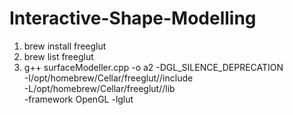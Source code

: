 # Interactive-Shape-Modelling

1. brew install freeglut
2. brew list freeglut
3. g++ surfaceModeller.cpp -o a2 -DGL_SILENCE_DEPRECATION \
-I/opt/homebrew/Cellar/freeglut/<version>/include \
-L/opt/homebrew/Cellar/freeglut/<version>/lib \
-framework OpenGL -lglut
